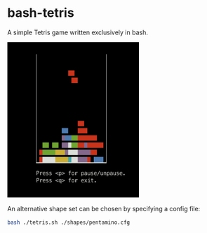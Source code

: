 # bash-tetris
A simple Tetris game written exclusively in bash.

<img src="screenshot.png" width="300px"/>

An alternative shape set can be chosen by specifying a config file:

```bash
bash ./tetris.sh ./shapes/pentamino.cfg
```
